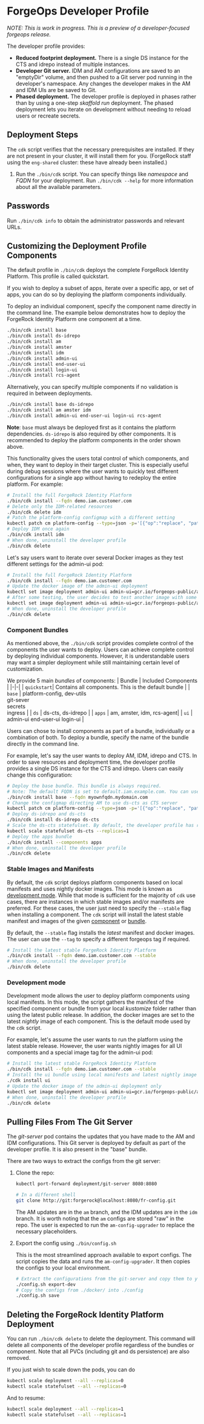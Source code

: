 # ForgeOps Developer Profile

_NOTE: This is work in progress. This is a preview of a developer-focused forgeops release._

The developer profile provides:

* **Reduced footprint deployment.**
  There is a single DS instance for the CTS and idrepo instead of multiple
  instances.
* **Developer Git server.**
  IDM and AM configurations are saved to an "emptyDir" volume, and then pushed
  to a Git server pod running in the developer's namespace. Any changes the
  developer makes in the AM and IDM UIs are be saved to Git.
* **Phased deployment.** The developer profile is deployed in phases
  rather than by using a one-step _skaffold run_ deployment. The phased
  deployment lets you iterate on development without needing to reload users or
  recreate secrets.

## Deployment Steps

The `cdk` script verifies that the necessary prerequisites are installed.
If they are not present in your cluster, it will install them for you.
(ForgeRock staff using the `eng-shared` cluster: these have already been installed.)

1. Run the `./bin/cdk` script.
   You can specify things like _namespace_ and _FQDN_ for your deployment.
   Run `./bin/cdk --help` for more information about all the available parameters.

## Passwords

Run `./bin/cdk info` to obtain the administrator passwords and relevant URLs.

## Customizing the Deployment Profile Components

The default profile in `./bin/cdk` deploys the complete ForgeRock Identity
Platform. This profile is called quickstart.

If you wish to deploy a subset of apps, iterate over a specific app, or set
of apps, you can do so by deploying the platform components individually.

To deploy an individual component, specify the component name directly in the command line.
The example below demonstrates how to deploy the ForgeRock Identity Platform one component at a time.

```bash
./bin/cdk install base
./bin/cdk install ds-idrepo
./bin/cdk install am
./bin/cdk install amster
./bin/cdk install idm
./bin/cdk install admin-ui
./bin/cdk install end-user-ui
./bin/cdk install login-ui
./bin/cdk install rcs-agent
```

Alternatively, you can specify multiple components if no validation is required
in between deployments.

```bash
./bin/cdk install base ds-idrepo
./bin/cdk install am amster idm
./bin/cdk install admin-ui end-user-ui login-ui rcs-agent
```

**Note**: `base` must always be deployed first as it contains the platform dependencies.
`ds-idrepo` is also required by other components. It is recommended to deploy the platform
components in the order shown above.

This functionality gives the users total control of which components, and when, they want to
deploy in their target cluster. This is especially useful during debug sessions where
the user wants to quickly test different configurations for a single app without having to redeploy
the entire platform. For example:

```bash
# Install the full ForgeRock Identity Platform
./bin/cdk install --fqdn demo.iam.customer.com
# Delete only the IDM-related resources
./bin/cdk delete idm
# Patch the platform-config configmap with a different setting
kubectl patch cm platform-config --type=json -p='[{"op":"replace", "path": "/data/RCS_AGENT_ENABLED", "value": "true"}]'
# Deploy IDM once again
./bin/cdk install idm
# When done, uninstall the developer profile
./bin/cdk delete
```

Let's say users want to iterate over several Docker images as they test different settings for the admin-ui pod:

```bash
# Install the full ForgeRock Identity Platform
./bin/cdk install --fqdn demo.iam.customer.com
# Update the docker image of the admin-ui deployment
kubectl set image deployment admin-ui admin-ui=gcr.io/forgeops-public/admin-ui:my-custom-tag1
# After some testing, the user decides to test another image with some other changes
kubectl set image deployment admin-ui admin-ui=gcr.io/forgeops-public/admin-ui:my-custom-tag2
# When done, uninstall the developer profile
./bin/cdk delete
```

### Component Bundles

As mentioned above, the `./bin/cdk` script provides complete control of the components the user wants to deploy.
Users can achieve complete control by deploying individual components. However, it is understandable
users may want a simpler deployment while still maintaining certain level of customization.

We provide 5 main _bundles_ of components:
| Bundle | Included Components |
|-|-|
| `quickstart`| Contains all components. This is the default bundle |
| `base`      | platform-config, dev-utils<br>git-sever<br>secrets<br>ingress |
| `ds`        | ds-cts, ds-idrepo |
| `apps`      | am, amster, idm, rcs-agent|
| `ui`        | admin-ui end-user-ui login-ui |

Users can chose to install components as part of a bundle, individually or a combination of both.
To deploy a bundle, specify the name of the bundle directly in the command line.

For example, let's say the user wants to deploy AM, IDM, idrepo and CTS. In order to save resources and deployment time,
the developer profile provides a single DS instance for the CTS and idrepo. Users can easily change this configuration:

```bash
# Deploy the base bundle. This bundle is always required. 
# Note: The default FQDN is set to default.iam.example.com. You can use "-a $FQDN" to change it while deploying "base"
./bin/cdk install base --fqdn myownfqdn.mydomain.com
# Change the configmap directing AM to use ds-cts as CTS server
kubectl patch cm platform-config --type=json -p='[{"op":"replace", "path": "/data/AM_STORES_CTS_SERVERS", "value": "ds-cts-0.ds-cts:1389"}]'
# Deploy ds-idrepo and ds-cts
./bin/cdk install ds-idrepo ds-cts
# Scale the ds-cts statefulset. By default, the developer profile has replicas=0 for ds-cts
kubectl scale statefulset ds-cts --replicas=1
# Deploy the apps bundle
./bin/cdk install --components apps
# When done, uninstall the developer profile
./bin/cdk delete
```

### Stable Images and Manifests

By default, the `cdk` script deploys platform components based on local manifests and uses nightly docker images.
This mode is known as [development mode](#development-mode). While that mode is sufficient for the majority
of `cdk` use cases, there are instances in which stable images and/or manifests are preferred. For these cases,
the user just need to specify the `--stable` flag when installing a component. The `cdk` script will install the latest stable
manifest and images of the given [component](#customizing-the-deployment-profile-components) or [bundle](#component-bundles).

By default, the `--stable` flag installs the _latest_ manifest and docker images. The user can use the `--tag` to specify
a different forgeops tag if required.

```bash
# Install the latest stable ForgeRock Identity Platform
./bin/cdk install --fqdn demo.iam.customer.com --stable
# When done, uninstall the developer profile
./bin/cdk delete
```

### Development mode

Development mode allows the user to deploy platform components using local manifests. In this mode, the script gathers
the manifest of the specified component or bundle from your local _kustomize_ folder rather
than using the latest public release. In addition, the docker images are set to the latest _nightly_ image of each component.
This is the default mode used by the `cdk` script.

For example, let's assume the user wants to run the platform using the latest stable release. However, the user wants
nightly images for all UI components and a special image tag for the admin-ui pod:

```bash
# Install the latest stable ForgeRock Identity Platform
./bin/cdk install --fqdn demo.iam.customer.com --stable
# Install the ui bundle using local manifests and latest nightly image
./cdk install ui
# Update the docker image of the admin-ui deployment only
kubectl set image deployment admin-ui admin-ui=gcr.io/forgeops-public/admin-ui:my-custom-tag1
# When done, uninstall the developer profile
./bin/cdk delete
```

## Pulling Files From The Git Server

The _git-server_ pod contains the updates that you have made to the AM and IDM configurations.
This Git server is deployed by default as part of the developer profile. It is also present in the "base" bundle.

There are two ways to extract the configs from the git server:

1. Clone the repo:

    ```bash
    kubectl port-forward deployment/git-server 8080:8080

    # In a different shell
    git clone http://git:forgerock@localhost:8080/fr-config.git
    ```

    The AM updates are in the `am` branch, and the IDM updates are in the `idm` branch.
    It is worth noting that the `am` configs are stored "raw" in the repo.
    The user is expected to run the `am-config-upgrader` to replace the necessary placeholders.
1. Export the config using `./bin/config.sh`

    This is the most streamlined approach available to export configs. The script copies the data and runs
    the `am-config-upgrader`. It then copies the configs to your local environment.

    ```bash
    # Extract the configurations from the git-server and copy them to your local "./docker" folder
    ./config.sh export-dev
    # Copy the configs from ./docker/ into ./config
    ./config.sh save
    ```

## Deleting the ForgeRock Identity Platform Deployment

You can run `./bin/cdk delete` to delete the deployment. This command will delete all components
of the developer profile regardless of the bundles or component.
Note that all PVCs (including git and ds persistence) are also removed.

If you just wish to scale down the pods, you can do

```bash
kubectl scale deployment --all --replicas=0
kubectl scale statefulset --all --replicas=0
```

And to resume:

```bash
kubectl scale deployment --all --replicas=1
kubectl scale statefulset --all --replicas=1
```
